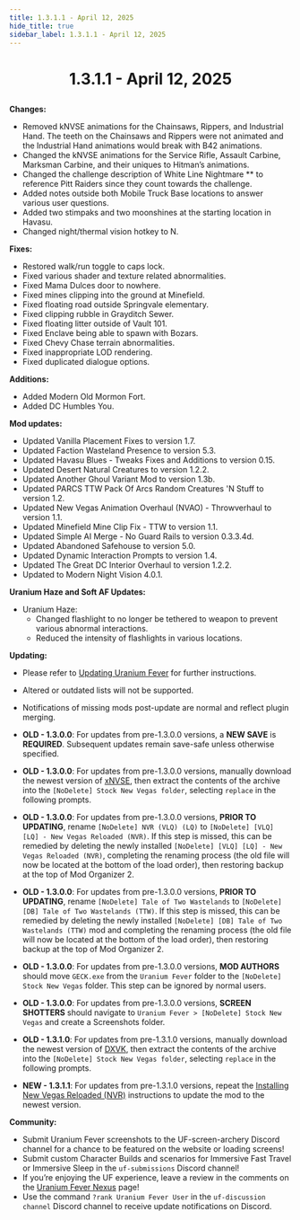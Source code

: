 ```yaml
---
title: 1.3.1.1 - April 12, 2025
hide_title: true
sidebar_label: 1.3.1.1 - April 12, 2025
---
```


# <p align="center"> 1.3.1.1 - April 12, 2025 </p>

**Changes:**
-  Removed kNVSE animations for the Chainsaws, Rippers, and Industrial Hand. The teeth on the Chainsaws and Rippers were not animated and the Industrial Hand animations would break with B42 animations.
- Changed the kNVSE animations for the Service Rifle, Assault Carbine, Marksman Carbine, and their uniques to Hitman’s animations.
- Changed the challenge description of White Line Nightmare ** to reference Pitt Raiders since they count towards the challenge.
- Added notes outside both Mobile Truck Base locations to answer various user questions.
- Added two stimpaks and two moonshines at the starting location in Havasu.
- Changed night/thermal vision hotkey to N.
  
**Fixes:**
- Restored walk/run toggle to caps lock.
- Fixed various shader and texture related abnormalities.
- Fixed Mama Dulces door to nowhere.
- Fixed mines clipping into the ground at Minefield.
- Fixed floating road outside Springvale elementary.
- Fixed clipping rubble in Grayditch Sewer.
- Fixed floating litter outside of Vault 101.
- Fixed Enclave being able to spawn with Bozars.
- Fixed Chevy Chase terrain abnormalities.
- Fixed inappropriate LOD rendering.
- Fixed duplicated dialogue options.

**Additions:**
- Added Modern Old Mormon Fort.
- Added DC Humbles You.

**Mod updates:**
- Updated Vanilla Placement Fixes to version 1.7.
- Updated Faction Wasteland Presence to version 5.3.
- Updated Havasu Blues - Tweaks Fixes and Additions to version 0.15.
- Updated Desert Natural Creatures to version 1.2.2.
- Updated Another Ghoul Variant Mod to version 1.3b.
- Updated PARCS TTW Pack Of Arcs Random Creatures 'N Stuff to version 1.2.
- Updated New Vegas Animation Overhaul (NVAO) - Throwverhaul to version 1.1.
- Updated Minefield Mine Clip Fix - TTW to version 1.1.
- Updated Simple AI Merge - No Guard Rails to version 0.3.3.4d.
- Updated Abandoned Safehouse to version 5.0.
- Updated Dynamic Interaction Prompts to version 1.4.
- Updated The Great DC Interior Overhaul to version 1.2.2.
- Updated to Modern Night Vision 4.0.1.


**Uranium Haze and Soft AF Updates:**
  - Uranium Haze:
    - Changed flashlight to no longer be tethered to weapon to prevent various abnormal interactions.
    - Reduced the intensity of flashlights in various locations.

**Updating:**
- Please refer to [Updating Uranium Fever](https://uraniumfever.net/docs/updating/) for further instructions.
- Altered or outdated lists will not be supported.
- Notifications of missing mods post-update are normal and reflect plugin merging.

- **OLD - 1.3.0.0**: For updates from pre-1.3.0.0 versions, a **NEW SAVE** is **REQUIRED**. Subsequent updates remain save-safe unless otherwise specified.
- **OLD - 1.3.0.0**: For updates from pre-1.3.0.0 versions, manually download the newest version of [xNVSE](https://www.nexusmods.com/newvegas/mods/67883?tab=files&file_id=1000145145&nmm=1), then extract the contents of the archive into the `[NoDelete] Stock New Vegas folder`, selecting `replace` in the following prompts.
- **OLD - 1.3.0.0**: For updates from pre-1.3.0.0 versions, **PRIOR TO UPDATING**, rename `[NoDelete] NVR (VLQ) (LQ)` to `[NoDelete] [VLQ] [LQ] - New Vegas Reloaded (NVR)`. If this step is missed, this can be remedied by deleting the newly installed `[NoDelete] [VLQ] [LQ] - New Vegas Reloaded (NVR)`, completing the renaming process (the old file will now be located at the bottom of the load order), then restoring backup at the top of Mod Organizer 2.
- **OLD - 1.3.0.0**: For updates from pre-1.3.0.0 versions, **PRIOR TO UPDATING**, rename `[NoDelete] Tale of Two Wastelands` to `[NoDelete] [DB] Tale of Two Wastelands (TTW)`. If this step is missed, this can be remedied by deleting the newly installed `[NoDelete] [DB] Tale of Two Wastelands (TTW)` mod and completing the renaming process (the old file will now be located at the bottom of the load order), then restoring backup at the top of Mod Organizer 2.
- **OLD - 1.3.0.0**: For updates from pre-1.3.0.0 versions, **MOD AUTHORS** should move `GECK.exe` from the `Uranium Fever` folder to the `[NoDelete] Stock New Vegas` folder. This step can be ignored by normal users.
- **OLD - 1.3.0.0**: For updates from pre-1.3.0.0 versions, **SCREEN SHOTTERS** should navigate to `Uranium Fever > [NoDelete] Stock New Vegas` and create a Screenshots folder.
- **OLD - 1.3.1.0**: For updates from pre-1.3.1.0 versions, manually download the newest version of [DXVK](https://www.nexusmods.com/newvegas/mods/79299?tab=files&file_id=1000149635), then extract the contents of the archive into the `[NoDelete] Stock New Vegas folder`, selecting `replace` in the following prompts.

- **NEW - 1.3.1.1**: For updates from pre-1.3.1.0 versions, repeat the [Installing New Vegas Reloaded (NVR)](https://uraniumfever.net/docs/setupinstructions/#-installing-new-vegas-reloaded-nvr-) instructions to update the mod to the newest version. 

 **Community:**
- Submit Uranium Fever screenshots to the UF-screen-archery Discord channel for a chance to be featured on the website or loading screens!
- Submit custom Character Builds and scenarios for Immersive Fast Travel or Immersive Sleep in the `uf-submissions` Discord channel!
- If you’re enjoying the UF experience, leave a review in the comments on the [Uranium Fever Nexus](https://www.nexusmods.com/newvegas/mods/89815?tab=posts&BH=3) page!
- Use the command `?rank Uranium Fever User` in the `uf-discussion channel` Discord channel to receive update notifications on Discord.
